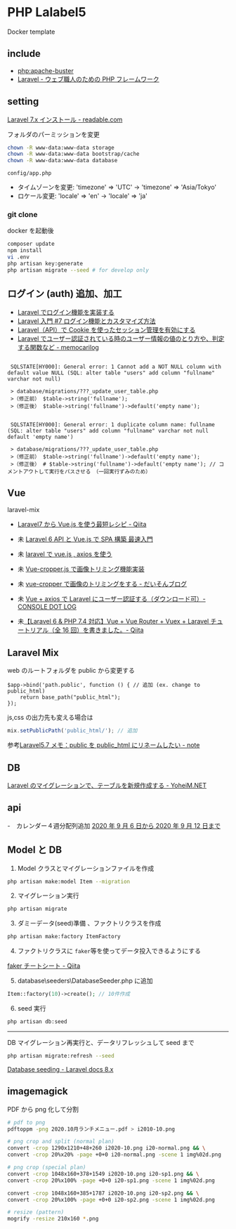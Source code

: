 # PHP Lalabel5

Docker template

## include

- [php:apache-buster](https://hub.docker.com/layers/php/library/php/apache-buster/images/sha256-de0cf026c47735646737b393bb14a143c1aebf552f04055df0f44014b105796b?context=explore)
- [Laravel - ウェブ職人のための PHP フレームワーク](http://laravel.jp/)

## setting

[Laravel 7.x インストール - readable.com](https://readouble.com/laravel/7.x/ja/installation.html)

フォルダのパーミッションを変更

```bash
chown -R www-data:www-data storage
chown -R www-data:www-data bootstrap/cache
chown -R www-data:www-data database
```

`config/app.php`

- タイムゾーンを変更: 'timezone' => 'UTC' -> 'timezone' => 'Asia/Tokyo'
- ロケール変更: 'locale' => 'en' -> 'locale' => 'ja'

### git clone

docker を起動後

```bash
composer update
npm install
vi .env
php artisan key:generate
php artisan migrate --seed # for develop only
```

## ログイン (auth) 追加、加工

- [Laravel でログイン機能を実装する](https://qiita.com/ucan-lab/items/bd0d6f6449602072cb87)
- [Laravel 入門 #7 ログイン機能とカスタマイズ方法](https://knowledge.cpi.ad.jp/howto-cpi/laravel-login/)
- [Laravel（API）で Cookie を使ったセッション管理を有効にする](https://deha.co.jp/magazine/admin-laravel-nuxt-cookie-auth/#Cookie)
- [Laravel でユーザー認証されている時のユーザー情報の値のとり方や、判定する関数など - memocarilog](https://memocarilog.info/php-mysql/8749)

```bash: DB migrate time error No.1

 SQLSTATE[HY000]: General error: 1 Cannot add a NOT NULL column with default value NULL (SQL: alter table "users" add column "fullname" varchar not null)

 > database/migrations/???_update_user_table.php
 >（修正前） $table->string('fullname');
 >（修正後） $table->string('fullname')->default('empty name');
```

```bash: DB migrate time error No.2

 SQLSTATE[HY000]: General error: 1 duplicate column name: fullname (SQL: alter table "users" add column "fullname" varchar not null default 'empty name')

 > database/migrations/???_update_user_table.php
 >（修正前） $table->string('fullname')->default('empty name');
 >（修正後） # $table->string('fullname')->default('empty name'); // コメントアウトして実行をパスさせる　（一回実行ずみのため）
```

## Vue

laravel-mix

- [Laravel7 から Vue.js を使う最短レシピ - Qiita](https://qiita.com/fruitriin/items/118c773b045101db7651)
- 未 [Laravel 6 API と Vue.js で SPA 構築 最速入門](https://noumenon-th.net/programming/2020/02/13/laravel-vue-spa/)
- 未 [laravel で vue.js , axios を使う](https://qiita.com/ma7ma7pipipi/items/d58b1a8114f122bf918d)
- 未 [Vue-cropper.js で画像トリミング機能実装](https://www.koatech.info/blog/vue-cropper-js-intro/)
- 未 [vue-cropper で画像のトリミングをする - だいそんブログ](https://dkdk0125.work/vue-cropper%E3%81%A7%E7%94%BB%E5%83%8F%E3%81%AE%E3%83%88%E3%83%AA%E3%83%9F%E3%83%B3%E3%82%B0%E3%82%92%E3%81%99%E3%82%8B/)
- 未 [Vue + axios で Laravel にユーザー認証する（ダウンロード可）- CONSOLE DOT LOG](https://blog.capilano-fw.com/?p=3458)

- 未[【Laravel 6 & PHP 7.4 対応】Vue + Vue Router + Vuex + Laravel チュートリアル（全 16 回）を書きました。- Qiita](https://qiita.com/MasahiroHarada/items/2597bd6973a45f92e1e8)

## Laravel Mix

web のルートフォルダを public から変更する

```bootstrap/app.php
$app->bind('path.public', function () { // 追加 (ex. change to public_html)
    return base_path("public_html");
});
```

js,css の出力先も変える場合は

```webpack.mix.js
mix.setPublicPath('public_html/'); // 追加
```

参考[Laravel5.7 メモ：public を public_html にリネームしたい - note](https://note.com/watarunakayama/n/n16efb005ef6e)

## DB

[Laravel のマイグレーションで、テーブルを新規作成する - YoheiM.NET](https://www.yoheim.net/blog.php?q=20180506)

## api

-　カレンダー４週分配列追加 [2020 年 9 月 6 日から 2020 年 9 月 12 日まで](http://www.jpn.week-numbers.com/37%E5%B9%B4%E7%AC%AC2020%E9%80%B1.html)

## Model と DB

1. Model クラスとマイグレーションファイルを作成

```bash
php artisan make:model Item --migration
```

2. マイグレーション実行

```bash
php artisan migrate
```

3. ダミーデータ(seed)準備 、ファクトリクラスを作成

```bash
php artisan make:factory ItemFactory
```

4. ファクトリクラスに `faker`等を使ってデータ投入できるようにする

[faker チートシート - Qiita](https://qiita.com/tosite0345/items/1d47961947a6770053af)

5. database\seeders\DatabaseSeeder.php に追加

```php
Item::factory(10)->create(); // 10件作成
```

6. seed 実行

```bash
php artisan db:seed
```

---

DB マイグレーション再実行と、データリフレッシュして seed まで

```bash
php artisan migrate:refresh --seed
```

[Database seeding - Laravel docs 8.x](https://laravel.com/docs/8.x/seeding)

## imagemagick

PDF から png 化して分割

```bash
# pdf to png
pdftoppm -png 2020.10月ランチメニュー.pdf > i2010-10.png

# png crop and split (normal plan)
convert -crop 1290x1210+48+260 i2020-10.png i20-normal.png && \
convert -crop 20%x20% -page +0+0 i20-normal.png -scene 1 img%02d.png

# png crop (special plan)
convert -crop 1048x160+378+1549 i2020-10.png i20-sp1.png && \
convert -crop 20%x100% -page +0+0 i20-sp1.png -scene 1 img%02d.png

convert -crop 1048x160+385+1787 i2020-10.png i20-sp2.png && \
convert -crop 20%x100% -page +0+0 i20-sp2.png -scene 1 img%02d.png

# resize (pattern)
mogrify -resize 210x160 *.png
```
